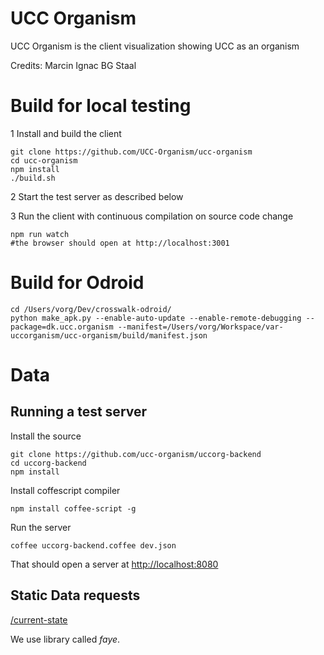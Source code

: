 # UCC Organism

UCC Organism is the client visualization showing UCC as an organism

Credits:
Marcin Ignac
BG Staal

# Build for local testing

1 Install and build the client
```
git clone https://github.com/UCC-Organism/ucc-organism
cd ucc-organism
npm install
./build.sh
```

2 Start the test server as described below

3 Run the client with continuous compilation on source code change
```
npm run watch
#the browser should open at http://localhost:3001
```

# Build for Odroid

```
cd /Users/vorg/Dev/crosswalk-odroid/
python make_apk.py --enable-auto-update --enable-remote-debugging --package=dk.ucc.organism --manifest=/Users/vorg/Workspace/var-uccorganism/ucc-organism/build/manifest.json
```

# Data

## Running a test server

Install the source

```
git clone https://github.com/ucc-organism/uccorg-backend
cd uccorg-backend
npm install
```

Install coffescript compiler

`npm install coffee-script -g`

Run the server

`coffee uccorg-backend.coffee dev.json`

That should open a server at [http://localhost:8080]()

## Static Data requests

[/current-state](http://localhost:8080/current-state)

We use library called *faye*.
